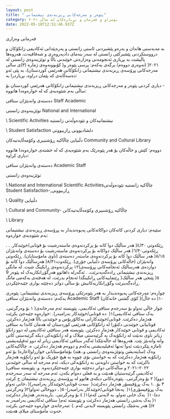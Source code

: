 ```yaml
---
layout: post
title: " پێوەر و مەرجەکانی ڕیزبەندی نیشتمانی"
category: نوسراو و فەرمان و بڕیارەکان لە ساڵى ٢٠٢١
date: 2022-05-18T12:51:46.937Z
---
```

فەرمانی وەزاری

‏بە مەبەستی هاندان و بەرەو پێشبردنی ئاستی زانستی و پەرەپێدانی ئەکادیمی زانکۆکان و درووستکردنی پێشبرکێی زانستی لە سەر بنەمای
دادپەروەری و شەفافیەت، هەروەها پاڵپشت بە بڕیاری ئەنجومەنی وەزارەتی خوێندنی باڵا و توێژینەوەی زانستی لە کۆبوونەوەی ژمارە
(٣)ی‏ سالی ‎)٢٠٢١(‏ (تەوەری دووەم/ برگەی یەکەم: پرسی پێوەر و مەرجەکانی پڕۆسەی ڕیزبەندی نیشتیمانی زانکۆکانی هەرێمی
کوردستان)، بە پێی ئەو دەسەڵاتەی کە پێمان دراوە، بڕیاردرا بە:

‏- دیاری کردنی پێوەر و مەرجەکانی ڕیزبەندی نیشتیمانی زانکۆکانی هەرێمی کوردستان بۆ ساڵی
بەم شێوەیەی کە لە خوارەوەدا هاتووە:



دەستەی وانەبێژان ستافی Staff Academic

 توێژینەوەی زانستی‏ National and International 

\    Scientific Activities ‎نیشتمانیەکان و نێودەوڵەتی زانستیە 

\    Student Satisfaction ‎دلشادبوونی ڕازیبوونی

  دڵنیایی چاڵاکیە ڕۆشنبیری وکۆمەڵایەتیەکان‎ Community and Cultural Library



‏دووەم: کێش و خاڵەکان بۆ هەر پێوەرێک بەم شێوەیەی کە لە خشتەی خوارەوەدا هاتووە دیاری کراوە:

‏دەستەی وانەبێژان ستافی  ‎Academic Staff 

‏توێژینەوەی زانستی

\    ‎National and International Scientific Activities‏چاڵاکیە زانستیە نێودەوڵەتی ‎
                                                                                            Student Satisfaction-,‏ڕازیبوونی ‎

\    ‎Quality ‏دڵنیایی‎

\    ‎Cultural and Community- ‏چاڵاکیە ڕۆشنبیری وکۆمەڵایەتیەکانن

\    ‎Library

سێیەم: دیاری کردنی کاتەکان دواکاتەکانی پەیوەندیدار بە پڕۆسەی ڕیزبەندی نیشتیمانی بەم شێوەیەی خوارەوە: 


. ڕێکەوتی ٤/٣٠(‏ هەر ساڵێک دوا کاتە بۆ پرکردنەوەی ماستەرشیت بۆ قوتابی/خوێندکار.
‏. ڕێکەوتی٦/٣٠(‏ هەر ساڵێک دواکاتە بۆ پرکردنەوەی ماستەرشیت بۆ دەستەی وانەبێژان (ناوی مامۆستایان).
ڕێکەوتی ‎٨/١٥(‏ هەر ساڵێک دوا کاتە بۆ پرکردنەوەی ماستەر دەستەی وانەبێژان (خاڵەکانی پڕۆسەی دڵنیابی جۆری).
ڕێکەوت٨/٣١(‏ هەرساڵێک دوا کاتە بۆ پرکردنەوەی ڕانکینگ شیت.
لە مانگی ‎١٢(‏ دوازدەی هەرساڵێک ئەنجامەکانی پڕۆسەی ڕیزبەندی نیشتیمانی ڕادەگەیەنرێت.
. ئەگەرلە داهاتوو هەرگۆڕانکاریەک لە پێوەر 9 ڕێنماییەکانی ڕانکینگدا ئەنجام بدرێت، لە هەفتەی یەکەمی مانگ ‎)٥(‏ پێنجی هەر
ساڵێک ڕادەگەینرێت وگۆڕانکاریەکانیش بۆ ساڵی دواتر دەچێتە بواری جێبەجێکردن.



چوارەم: مەرجەکانی پەیوەندیدار بە هەر پێوەرێکی پڕۆسەی ڕیزبەندی نیشتیمانی:
پێوەری یەکەم: دەستەی وانەبێژان ستافی ‎Academic Staff (کۆی گشتی خانەکان ‎)١٠(‏ دە خاڵ)

‎.١‏ بۆ وەرگرتنی ‎)‏ چوار خاڵی تەواو بۆ سەرجەم ستافی ئەکادیمی، پێویستە ئەم مەرجانەی خوارەوە جێبەجێ بکرێت:
.(‏ دە قوتابی/خوێندکار بەرامبەر ‎)١(‏ یەک ستافی ئەکادیمی هەژمار دەکرێت.
قوتابی/خوێندکارانی بەکالۆریۆس و خوێندنی باڵا هەژمار دەکرێن.
قوتابیانی خوێندنی دکتۆرا لە زانکۆکانی هەرێمی کوردستان لە هەمان کاتدا بە ستافی ئەکادیمی و قوتابی خوێندکار هەژمار
دەکرێن.
پێویستە هەر ستافێی ئەکادیمی لە دوو زانکۆ زیاتر ناوی نەبێت لە زانکۆیەک بە گرێیەستی میلاک و لە زانکۆیەکی دیکە
گرێبەستی کاتی واتە وانەبێژ بێت. هەروەها لە حاڵەتێکدا ئەگەر ستافی ئەکادیمی زیاتر لە دوو ئەفیلیەیشنی ئاماژە پێکردبێت
ئەوا تەنها ئەفیلیەیشنی یەکەم و دووەم هەژمار دەکرێن.
ه. چاڵاکیەکانی وەک (سایتەیشن وتوێژینەوەی زانستی و..هتد) بۆمامۆستایانی خوازراو(اعارە) بۆ ئەو زانکۆیە هەژمار دەکرێت
کە بە خواستن بۆی چووە بە هیچ جۆریک بۆ ئەو زانکۆیە هەژمار ناکرێت کە بە خواستن داویەتی بە زانکۆیەکی دیکە، ئەم
مەرجە لە ساڵی خوێندنی ‎)٢٠٢٢-٢٠٢١ ‏و ساڵەکانی دواتر دەچێتە بواری جێبەجێکردنەوە.
و. پێویستە ستافی ئەکادیمی گرێبەستیان هەبێت و بە فعلی دەوام بکەن، ئەم مەرجە لە سەر سەرجەم پێوەرەکانی دیکەی هاتوو
لە پڕۆسەی ڕیزبەندی نیشتیمان ج کرێت.
‎.٢‏ بۆ وەرگرتنی ‎)(‏ دوو خانی تەواو، ‎)(‏ سەت قوتابی/خوێندکار بەرامبەر ‎)١ یەک پڕۆفیسۆر هەژمار دەکرێت.
‎.٣‏ بۆ وەرگرتنی ‎)٢(‏ دووخاڵی تەواو، ‎)٥٠(‏ پەنجا قوتابی/خوێندکار بەرامبەر ‎)١(‏ یەک پڕۆفیسۆری یاریدەدەر هەژمار دەکرێت.
‎.٤‏ بۆ وەرگرتنی ‎)١(‏ یەک خانی تەواو، بە لایەنی کەم ‎)١٠(‏ دە ستافی ئەکادیمی بەرامبەر بە ‎)١(‏ یەک بەشی زانستی هەژمار دەکرێت
و پێویستە ئەم مەرجانەی خوارەوە جێبەجێ بکرێت:
(. هەر بەشێک زانستی پێویستە لایەنی کەم ‎)٧(‏ حەوت مامۆستای میلای هەبێت.
